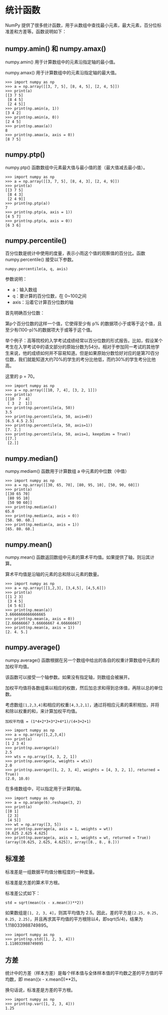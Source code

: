 # 统计函数

NumPy 提供了很多统计函数，用于从数组中查找最小元素，最大元素，百分位标准差和方差等。函数说明如下：

## numpy.amin() 和 numpy.amax()

numpy.amin() 用于计算数组中的元素沿指定轴的最小值。

numpy.amax() 用于计算数组中的元素沿指定轴的最大值。

```
>>> import numpy as np
>>> a = np.array([[3, 7, 5], [8, 4, 5], [2, 4, 5]])
>>> print(a)
[[3 7 5]
 [8 4 5]
 [2 4 5]]
>>> print(np.amin(a, 1))
[3 4 2]
>>> print(np.amin(a, 0))
[2 4 5]
>>> print(np.amax(a))
8
>>> print(np.amax(a, axis = 0))
[8 7 5]
```

## numpy.ptp()

numpy.ptp() 函数数组中元素最大值与最小值的差（最大值减去最小值）。

```
>>> import numpy as np
>>> a = np.array([[3, 7, 5], [8, 4, 3], [2, 4, 9]])
>>> print(a)
[[3 7 5]
 [8 4 3]
 [2 4 9]]
>>> print(np.ptp(a))
7
>>> print(np.ptp(a, axis = 1))
[4 5 7]
>>> print(np.ptp(a, axis = 0))
[6 3 6]
```

## numpy.percentile()

百分位数是统计中使用的度量，表示小雨这个值的观察值的百分比。函数 numpy.percentile() 接受以下参数。

```
numpy.percentile(a, q, axis)
```

参数说明：

* a：输入数组
* q：要计算的百分位数，在 0~100之间
* axis：沿着它计算百分位数的轴

首先明确百分位数：

第p个百分位数的这样一个值，它使得至少有 p% 的数据项小于或等于这个值，且至少有(100-p)%的数据项大于或等于这个值。

举个例子：高等院校的入学考试成绩经常以百分位数的形式报告。比如，假设某个考生在入学考试中的语文部分的原始分数为54分。相对于参加同一考试的其他学生来说，他的成绩如何并不容易知道。但是如果原始分数恰好对应的是第70百分位数，我们就能知道大约70%的学生的考分比他低，而约30%的学生考分比他高。

这里的 p = 70。

```
>>> import numpy as np
>>> a = np.array([[10, 7, 4], [3, 2, 1]])
>>> print(a)
[[10  7  4]
 [ 3  2  1]]
>>> print(np.percentile(a, 50))
3.5
>>> print(np.percentile(a, 50, axis=0))
[6.5 4.5 2.5]
>>> print(np.percentile(a, 50, axis=1))
[7. 2.]
>>> print(np.percentile(a, 50, axis=1, keepdims = True))
[[7.]
 [2.]]
```

## numpy.median()

numpy.mediam() 函数用于计算数组 a 中元素的中位数（中值）

```
>>> import numpy as np
>>> a = np.array([[30, 65, 70], [80, 95, 10], [50, 90, 60]])
>>> print(a)
[[30 65 70]
 [80 95 10]
 [50 90 60]]
>>> print(np.median(a))
65.0
>>> print(np.median(a, axis = 0))
[50. 90. 60.]
>>> print(np.median(a, axis = 1))
[65. 80. 60.]
```

## numpy.mean()

numpy.mean() 函数返回数组中元素的算术平均值。如果提供了轴，则沿其计算。

算术平均值是沿轴的元素的总和除以元素的数量。

```
>>> import numpy as np
>>> a = np.array([[1,2,3], [3,4,5], [4,5,6]])
>>> print(a)
[[1 2 3]
 [3 4 5]
 [4 5 6]]
>>> print(np.mean(a))
3.6666666666666665
>>> print(np.mean(a, axis = 0))
[2.66666667 3.66666667 4.66666667]
>>> print(np.mean(a, axis = 1))
[2. 4. 5.]
```

## numpy.average()

numpy.average() 函数根据在另一个数组中给出的各自的权重计算数组中元素的加权平均值。

该函数可以接受一个轴参数。如果没有指定轴，则数组会被展开。

加权平均值将各数组乘以相应的权数，然后加总求和得到总体值，再除以总的单位数。

考虑数组`[1,2,3,4]`和相应的权重`[4,3,2,1]`，通过将相应元素的乘积相加，并将和除以权重的和，来计算加权平均值。

`加权平均值 = (1*4+2*3+3*2+4*1)/(4+3+2+1)`

```
>>> import numpy as np
>>> a = np.array([1,2,3,4])
>>> print(a)
[1 2 3 4]
>>> print(np.average(a))
2.5
>>> wts = np.array([4, 3, 2, 1])
>>> print(np.average(a, weights = wts))
2.0
>>> print(np.average([1, 2, 3, 4], weights = [4, 3, 2, 1], returned = True))
(2.0, 10.0)
```

在多维数组中，可以指定用于计算的轴。

```
>>> import numpy as np
>>> a = np.arange(6).reshape(3, 2)
>>> print(a)
[[0 1]
 [2 3]
 [4 5]]
>>> wt = np.array([3, 5])
>>> print(np.average(a, axis = 1, weights = wt))
[0.625 2.625 4.625]
>>> print(np.average(a, axis = 1, weights = wt, returned = True))
(array([0.625, 2.625, 4.625]), array([8., 8., 8.]))
```

## 标准差

标准差是一组数据平均值分散程度的一种度量。

标准差是方差的算术平方根。

标准差公式如下：

```
std = sqrt(mean((x - x.mean())**2))
```

如果数组是`[1, 2, 3, 4]`，则其平均值为 2.5。因此，差的平方是`[2.25, 0.25, 0.25, 2.25]`，并且再求其平均值的平方根除以4，即sqrt(5/4)，结果为 1.118033988749895。

```
>>> import numpy as np
>>> print(np.std([1, 2, 3, 4]))
1.118033988749895
```

## 方差

统计中的方差（样本方差）是每个样本值与全体样本值的平均数之差的平方值的平均数，即 mean((x - x.mean())**2)。

换句话说，标准差是方差的平方根。

```
>>> import numpy as np
>>> print(np.var([1, 2, 3, 4]))
1.25
```